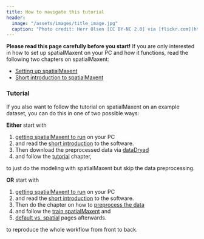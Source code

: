 ```yaml
---
title: How to navigate this tutorial
header:
  image: "/assets/images/title_image.jpg"
  caption: "Photo credit: Herr Olsen [CC BY-NC 2.0] via [flickr.com](https://www.flickr.com/photos/herrolsen/26966727587/)"
---
```



**Please read this page carefully before you start!** If you are only interested in how to set up spatialMaxent on your PC and how it functions, read the following two chapters on spatialMaxent:
* [Setting up spatialMaxent](../020_spatialMaxent)
* [Short introduction to spatialMaxent](../030_spatialMaxent_short_introduction)

### Tutorial
If you also want to follow the tutorial on spatialMaxent on an example dataset, you can do this in one of two possible ways: 

**Either** start with

1.	[getting spatialMaxent to run]( ../020_spatialMaxent) on your PC
1.	and read the [short introduction](../030_spatialMaxent_short_introduction) to the software.
1.	Then download the preprocessed data via [dataDryad](https://doi.org/10.5061/dryad.dbrv15f4z) 
1.	and follow the [tutorial](../040_tutorial) chapter,

to just do the modeling with spatialMaxent but skip the data preprocessing.

**OR** start with

1.	[getting spatialMaxent to run]( ../020_spatialMaxent) on your PC
1.	and read the [short introduction](../030_spatialMaxent_short_introduction) to the software.
1.	Then do the chapter on how to [preprocess the data](../070_preprocessing) 
1.	and follow the [train spatialMaxent](../050_train_maxent) and
1. [default vs. spatial](../060_default_vs_spatial) pages afterwards.

to reproduce the whole workflow from front to back.
